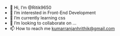 - 👋 Hi, I’m @Ritik9650
- 👀 I’m interested in Front-End Development
- 🌱 I’m currently learning css
- 💞️ I’m looking to collaborate on ...
- 📫 How to reach me kumarranjanhrithik@gmail.com

<!---
Ritik9650/Ritik9650 is a ✨ special ✨ repository because its `README.md` (this file) appears on your GitHub profile.
You can click the Preview link to take a look at your changes.
--->
